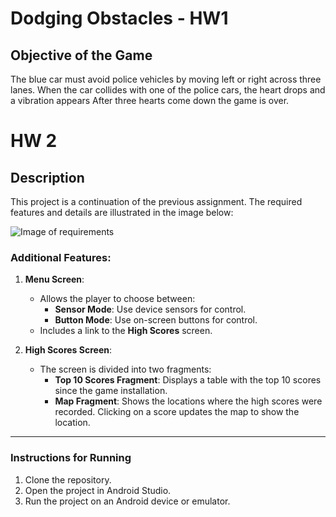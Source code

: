 # Dodging Obstacles - HW1

## Objective of the Game

The blue car must avoid police vehicles by moving left or right across three lanes.
When the car collides with one of the police cars, the heart drops and a vibration appears
After three hearts come down the game is over.

# HW 2

## Description
This project is a continuation of the previous assignment. The required features and details are illustrated in the image below:

![Image of requirements](https://moodle.afeka.ac.il/pluginfile.php/89101/mod_assign/intro/HW2.jpg)

### Additional Features:
1. **Menu Screen**:
   - Allows the player to choose between:
     - **Sensor Mode**: Use device sensors for control.
     - **Button Mode**: Use on-screen buttons for control.
   - Includes a link to the **High Scores** screen.

2. **High Scores Screen**:
   - The screen is divided into two fragments:
     - **Top 10 Scores Fragment**: Displays a table with the top 10 scores since the game installation.
     - **Map Fragment**: Shows the locations where the high scores were recorded. Clicking on a score updates the map to show the location.

---

### Instructions for Running
1. Clone the repository.
2. Open the project in Android Studio.
3. Run the project on an Android device or emulator.

